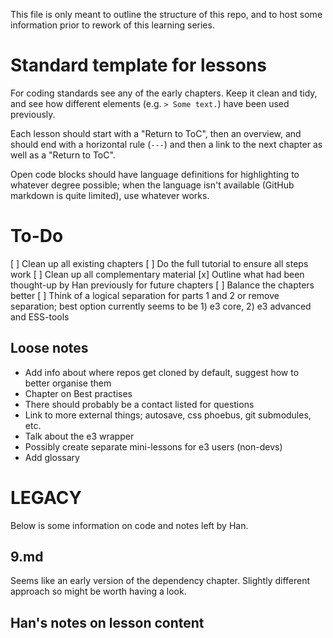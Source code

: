 This file is only meant to outline the structure of this repo, and to host some information prior to rework of this learning series.

# Standard template for lessons

For coding standards see any of the early chapters. Keep it clean and tidy, and see how different elements (e.g. `> Some text.`) have been used previously.

Each lesson should start with a "Return to ToC", then an overview, and should end with a horizontal rule (`---`) and then a link to the next chapter as well as a "Return to ToC".

Open code blocks should have language definitions for highlighting to whatever degree possible; when the language isn't available (GitHub markdown is quite limited), use whatever works.

# To-Do

[ ] Clean up all existing chapters
[ ] Do the full tutorial to ensure all steps work
[ ] Clean up all complementary material
[x] Outline what had been thought-up by Han previously for future chapters
[ ] Balance the chapters better
[ ] Think of a logical separation for parts 1 and 2 or remove separation; best option currently seems to be 1) e3 core, 2) e3 advanced and ESS-tools

## Loose notes

- Add info about where repos get cloned by default, suggest how to better organise them
- Chapter on Best practises
- There should probably be a contact listed for questions
- Link to more external things; autosave, css phoebus, git submodules, etc.
- Talk about the e3 wrapper
- Possibly create separate mini-lessons for e3 users (non-devs)
- Add glossary

# LEGACY

Below is some information on code and notes left by Han.

## 9.md

Seems like an early version of the dependency chapter. Slightly different approach so might be worth having a look.

## Han's notes on lesson content

<!-- ## Other Subjects  -->
<!-- * Multiple e3s in a host -->
<!-- * Hidden makefile rules (db, hdrs, vlibs, epics, and so on) -->
<!-- * setE3env.bash -->
<!-- * e3.bash -->
<!-- * supplement tools (epics_NIOCs, pkg_automation, pciids, etherlabmaster, etc) -->
<!-- * sequencer -->
<!-- * db, template, subst files (inflating...) -->
<!-- * e3 configuration variables -->
<!-- * e3 building system -->
<!-- * systemd  -->
<!-- * require  -->
